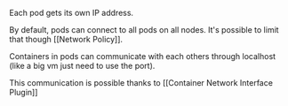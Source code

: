 Each pod gets its own IP address.

By default, pods can connect to all pods on all nodes. It's possible to limit that though [[Network Policy]].

Containers in pods can communicate with each others through localhost (like a big vm just need to use the port).

This communication is possible thanks to [[Container Network Interface Plugin]]